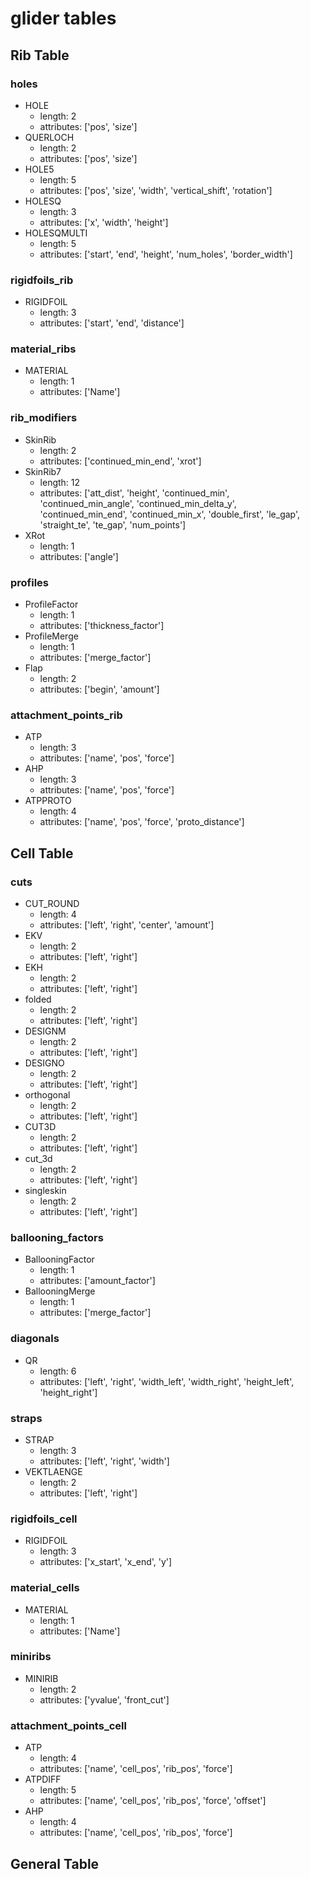 # glider tables

## Rib Table

### holes

- HOLE
  * length: 2
  * attributes: ['pos', 'size'] 
- QUERLOCH
  * length: 2
  * attributes: ['pos', 'size'] 
- HOLE5
  * length: 5
  * attributes: ['pos', 'size', 'width', 'vertical_shift', 'rotation'] 
- HOLESQ
  * length: 3
  * attributes: ['x', 'width', 'height'] 
- HOLESQMULTI
  * length: 5
  * attributes: ['start', 'end', 'height', 'num_holes', 'border_width'] 


### rigidfoils_rib

- RIGIDFOIL
  * length: 3
  * attributes: ['start', 'end', 'distance'] 


### material_ribs

- MATERIAL
  * length: 1
  * attributes: ['Name'] 


### rib_modifiers

- SkinRib
  * length: 2
  * attributes: ['continued_min_end', 'xrot'] 
- SkinRib7
  * length: 12
  * attributes: ['att_dist', 'height', 'continued_min', 'continued_min_angle', 'continued_min_delta_y', 'continued_min_end', 'continued_min_x', 'double_first', 'le_gap', 'straight_te', 'te_gap', 'num_points'] 
- XRot
  * length: 1
  * attributes: ['angle'] 


### profiles

- ProfileFactor
  * length: 1
  * attributes: ['thickness_factor'] 
- ProfileMerge
  * length: 1
  * attributes: ['merge_factor'] 
- Flap
  * length: 2
  * attributes: ['begin', 'amount'] 


### attachment_points_rib

- ATP
  * length: 3
  * attributes: ['name', 'pos', 'force'] 
- AHP
  * length: 3
  * attributes: ['name', 'pos', 'force'] 
- ATPPROTO
  * length: 4
  * attributes: ['name', 'pos', 'force', 'proto_distance'] 


## Cell Table

### cuts

- CUT_ROUND
  * length: 4
  * attributes: ['left', 'right', 'center', 'amount'] 
- EKV
  * length: 2
  * attributes: ['left', 'right'] 
- EKH
  * length: 2
  * attributes: ['left', 'right'] 
- folded
  * length: 2
  * attributes: ['left', 'right'] 
- DESIGNM
  * length: 2
  * attributes: ['left', 'right'] 
- DESIGNO
  * length: 2
  * attributes: ['left', 'right'] 
- orthogonal
  * length: 2
  * attributes: ['left', 'right'] 
- CUT3D
  * length: 2
  * attributes: ['left', 'right'] 
- cut_3d
  * length: 2
  * attributes: ['left', 'right'] 
- singleskin
  * length: 2
  * attributes: ['left', 'right'] 


### ballooning_factors

- BallooningFactor
  * length: 1
  * attributes: ['amount_factor'] 
- BallooningMerge
  * length: 1
  * attributes: ['merge_factor'] 


### diagonals

- QR
  * length: 6
  * attributes: ['left', 'right', 'width_left', 'width_right', 'height_left', 'height_right'] 


### straps

- STRAP
  * length: 3
  * attributes: ['left', 'right', 'width'] 
- VEKTLAENGE
  * length: 2
  * attributes: ['left', 'right'] 


### rigidfoils_cell

- RIGIDFOIL
  * length: 3
  * attributes: ['x_start', 'x_end', 'y'] 


### material_cells

- MATERIAL
  * length: 1
  * attributes: ['Name'] 


### miniribs

- MINIRIB
  * length: 2
  * attributes: ['yvalue', 'front_cut'] 


### attachment_points_cell

- ATP
  * length: 4
  * attributes: ['name', 'cell_pos', 'rib_pos', 'force'] 
- ATPDIFF
  * length: 5
  * attributes: ['name', 'cell_pos', 'rib_pos', 'force', 'offset'] 
- AHP
  * length: 4
  * attributes: ['name', 'cell_pos', 'rib_pos', 'force'] 


## General Table

